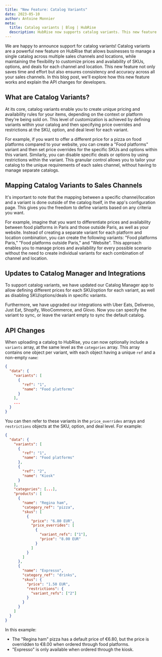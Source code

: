 ```yaml
---
title: "New Feature: Catalog Variants"
date: 2023-05-10
author: Antoine Monnier
meta:
  title: Catalog variants | Blog | HubRise
  description: HubRise now supports catalog variants. This new feature allows businesses to manage a single catalog across multiple channels and locations while maintaining the flexibility to customize prices and availability of SKUs, options, and deals for each channel and location.
---
```


We are happy to announce support for catalog variants! Catalog variants are a powerful new feature on HubRise that allows businesses to manage a single catalog across multiple sales channels and locations, while maintaining the flexibility to customize prices and availability of SKUs, options, and deals for each channel and location. This new feature not only saves time and effort but also ensures consistency and accuracy across all your sales channels. In this blog post, we'll explore how this new feature works and explain the API changes for developers.

## What are Catalog Variants?

At its core, catalog variants enable you to create unique pricing and availability rules for your items, depending on the context or platform they're being sold on. This level of customization is achieved by defining variants within your catalog and then specifying price overrides and restrictions at the SKU, option, and deal level for each variant.

For example, if you want to offer a different price for a pizza on food platforms compared to your website, you can create a "Food platforms" variant and then set price overrides for the specific SKUs and options within this variant. Similarly, you can disable specific deals or options by using restrictions within the variant. This granular control allows you to tailor your catalog to the unique requirements of each sales channel, without having to manage separate catalogs.

## Mapping Catalog Variants to Sales Channels

It's important to note that the mapping between a specific channel/location and a variant is done outside of the catalog itself, in the app's configuration page. This gives you the freedom to define variants based on any criteria you want.

For example, imagine that you want to differentiate prices and availability between food platforms in Paris and those outside Paris, as well as your website. Instead of creating a separate variant for each platform and location combination, you can create the following variants: "Food platforms Paris," "Food platforms outside Paris," and "Website". This approach enables you to manage prices and availability for every possible scenario without the need to create individual variants for each combination of channel and location.

## Updates to Catalog Manager and Integrations

To support catalog variants, we have updated our Catalog Manager app to allow defining different prices for each SKU/option for each variant, as well as disabling SKU/options/deals in specific variants.

Furthermore, we have upgraded our integrations with Uber Eats, Deliveroo, Just Eat, Shopify, WooCommerce, and Glovo. Now you can specify the variant to sync, or leave the variant empty to sync the default catalog.

## API Changes

When uploading a catalog to HubRise, you can now optionally include a `variants` array, at the same level as the `categories` array. This array contains one object per variant, with each object having a unique `ref` and a non-empty `name`:

```json
{
  "data": {
    "variants": [
      {
        "ref": "1",
        "name": "Food platforms"
      }
    ],
    ...
  }
}
```

You can then refer to these variants in the `price_overrides` arrays and `restrictions` objects at the SKU, option, and deal level. For example:

```json
{
  "data": {
    "variants": [
      {
        "ref": "1",
        "name": "Food platforms"
      },
      {
        "ref": "2",
        "name": "Kiosk"
      }
    ],
    "categories": [...],
    "products": [
      {
        "name": "Regina ham",
        "category_ref": "pizza",
        "skus": [
          {
            "price": "6.80 EUR",
            "price_overrides": [
              {
                "variant_refs": ["1"],
                "price": "8.00 EUR"
              }
            ]
          }
        ]
      },
      {
        "name": "Expresso",
        "category_ref": "drinks",
        "skus": {
          "price": "1.50 EUR",
          "restrictions": {
            "variant_refs": ["2"]
          }
        }
      }
    ]
  }
}
```

In this example:

- The "Regina ham" pizza has a default price of €6.80, but the price is overridden to €8.00 when ordered through food platforms.
- "Expresso" is only available when ordered through the kiosk.
